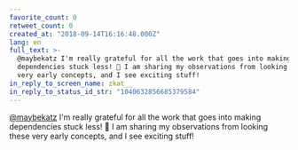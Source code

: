 ```yaml
---
favorite_count: 0
retweet_count: 0
created_at: "2018-09-14T16:16:48.000Z"
lang: en
full_text: >-
  @maybekatz I'm really grateful for all the work that goes into making
  dependencies stuck less! 🙏 I am sharing my observations from looking these
  very early concepts, and I see exciting stuff!
in_reply_to_screen_name: zkat__
in_reply_to_status_id_str: "1040632856685379584"
---
```


[@maybekatz](https://twitter.com/maybekatz) I'm really grateful for all the work
that goes into making dependencies stuck less! 🙏 I am sharing my observations
from looking these very early concepts, and I see exciting stuff!
